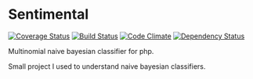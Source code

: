 # Sentimental

[![Coverage Status](https://coveralls.io/repos/shrink0r/sentimental/badge.svg?branch=master&service=github)](https://coveralls.io/github/shrink0r/sentimental?branch=master)
[![Build Status](https://travis-ci.org/shrink0r/sentimental.svg?branch=master)](https://travis-ci.org/shrink0r/sentimental)
[![Code Climate](https://codeclimate.com/github/shrink0r/sentimental/badges/gpa.svg)](https://codeclimate.com/github/shrink0r/sentimental)
[![Dependency Status](https://www.versioneye.com/user/projects/563e8cdd4d415e001e000371/badge.svg?style=flat)](https://www.versioneye.com/user/projects/563e8cdd4d415e001e000371)

Multinomial naive bayesian classifier for php.

Small project I used to understand naive bayesian classifiers.
